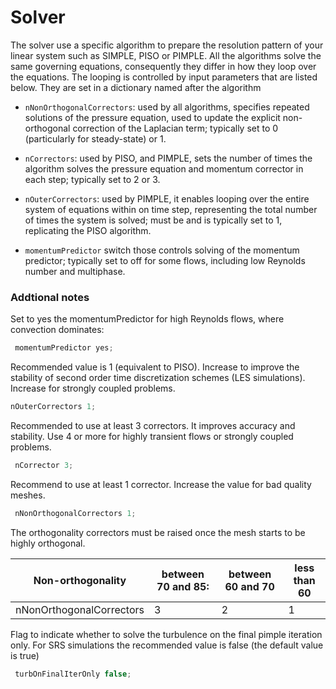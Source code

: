 # Solver

The solver use a specific algorithm to prepare the resolution pattern of your linear system such as SIMPLE, PISO or PIMPLE.
All the algorithms solve the same governing equations, consequently they
differ in how they loop over the equations. The looping is controlled by
input parameters that are listed below. They are set in a dictionary
named after the algorithm

  - ```nNonOrthogonalCorrectors```: used by all algorithms, specifies repeated
    solutions of the pressure equation, used to update the explicit
    non-orthogonal correction of the Laplacian term; typically set to 0
    (particularly for steady-state) or 1.

  - ```nCorrectors```: used by PISO, and PIMPLE, sets the number of times the
    algorithm solves the pressure equation and momentum corrector in
    each step; typically set to 2 or 3.

  - ```nOuterCorrectors```: used by PIMPLE, it enables looping over the entire
    system of equations within on time step, representing the total
    number of times the system is solved; must be and is typically set
    to 1, replicating the PISO algorithm.

  - ```momentumPredictor``` switch those controls solving of the momentum
    predictor; typically set to off for some flows, including low
    Reynolds number and multiphase.

### Addtional notes

Set to yes the momentumPredictor for high Reynolds flows, where
convection dominates:

```c++
 momentumPredictor yes;
 ```

Recommended value is 1 (equivalent to PISO).
Increase to improve the stability of second
order time discretization schemes (LES
simulations). Increase for strongly coupled
problems.

```c++
nOuterCorrectors 1; 
```

Recommended to use at least 3 correctors.
It improves accuracy and stability. Use 4 or
more for highly transient flows or strongly
coupled problems.

```c++
 nCorrector 3; 
 ```

Recommend to use at least 1 corrector.
Increase the value for bad quality meshes.

```c++
 nNonOrthogonalCorrectors 1; 
 ```

The orthogonality correctors must be raised once the mesh starts to be highly orthogonal.

|Non-orthogonality       |<n>between 70 and 85: </n>| between 60 and 70 | less than 60 |
|------------------------|--------------------------|-------------------|--------------|
|nNonOrthogonalCorrectors| 3                | 2| 1|

Flag to indicate whether to solve the turbulence
on the final pimple iteration only. For SRS
simulations the recommended value is false
(the default value is true)

```c++
 turbOnFinalIterOnly false; 
```

<!--  Script to show the footer   -->
<html>
<script
    src="https://code.jquery.com/jquery-3.3.1.js"
    integrity="sha256-2Kok7MbOyxpgUVvAk/HJ2jigOSYS2auK4Pfzbm7uH60="
    crossorigin="anonymous">
</script>
<script>
$(function(){
  $("#footer").load("../../../footers/footer_third_level_depth.html");
});
</script>
<body>
<div id="footer"></div>
</body>
</html>
